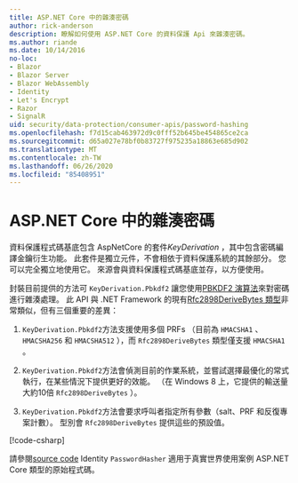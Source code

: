 ```yaml
---
title: ASP.NET Core 中的雜湊密碼
author: rick-anderson
description: 瞭解如何使用 ASP.NET Core 的資料保護 Api 來雜湊密碼。
ms.author: riande
ms.date: 10/14/2016
no-loc:
- Blazor
- Blazor Server
- Blazor WebAssembly
- Identity
- Let's Encrypt
- Razor
- SignalR
uid: security/data-protection/consumer-apis/password-hashing
ms.openlocfilehash: f7d15cab463972d9c0fff52b645be454865ce2ca
ms.sourcegitcommit: d65a027e78bf0b83727f975235a18863e685d902
ms.translationtype: MT
ms.contentlocale: zh-TW
ms.lasthandoff: 06/26/2020
ms.locfileid: "85408951"
---
```

# <a name="hash-passwords-in-aspnet-core"></a>ASP.NET Core 中的雜湊密碼

資料保護程式碼基底包含 AspNetCore 的套件*KeyDerivation* ，其中包含密碼編譯金鑰衍生功能。 此套件是獨立元件，不會相依于資料保護系統的其餘部分。 您可以完全獨立地使用它。 來源會與資料保護程式碼基底並存，以方便使用。

封裝目前提供的方法可 `KeyDerivation.Pbkdf2` 讓您使用[PBKDF2 演算法](https://tools.ietf.org/html/rfc2898#section-5.2)來對密碼進行雜湊處理。 此 API 與 .NET Framework 的現有[Rfc2898DeriveBytes 類型](/dotnet/api/system.security.cryptography.rfc2898derivebytes)非常類似，但有三個重要的差異：

1. `KeyDerivation.Pbkdf2`方法支援使用多個 PRFs （目前為 `HMACSHA1` 、 `HMACSHA256` 和 `HMACSHA512` ），而 `Rfc2898DeriveBytes` 類型僅支援 `HMACSHA1` 。

2. `KeyDerivation.Pbkdf2`方法會偵測目前的作業系統，並嘗試選擇最優化的常式執行，在某些情況下提供更好的效能。 （在 Windows 8 上，它提供的輸送量大約10倍 `Rfc2898DeriveBytes` ）。

3. `KeyDerivation.Pbkdf2`方法會要求呼叫者指定所有參數（salt、PRF 和反復專案計數）。 型別會 `Rfc2898DeriveBytes` 提供這些的預設值。

[!code-csharp[](password-hashing/samples/passwordhasher.cs)]

請參閱[source code](https://github.com/dotnet/AspNetCore/blob/master/src/Identity/Extensions.Core/src/PasswordHasher.cs) Identity `PasswordHasher` 適用于真實世界使用案例 ASP.NET Core 類型的原始程式碼。
